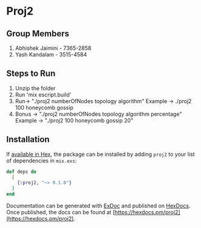 # Proj2

## Group Members
1. Abhishek Jaimini - 7365-2858
2. Yash Kandalam - 3515-4584

## Steps to Run
1. Unzip the folder
2. Run 'mix escript.build'
3. Run->  "./proj2 numberOfNodes topology algorithm" 
   Example -> ./proj2 100 honeycomb gossip
4. Bonus -> "./proj2 numberOfNodes topology algorithm percentage"  Example -> "./proj2 100 honeycomb gossip 20"


## Installation

If [available in Hex](https://hex.pm/docs/publish), the package can be installed
by adding `proj2` to your list of dependencies in `mix.exs`:

```elixir
def deps do
  [
    {:proj2, "~> 0.1.0"}
  ]
end
```

Documentation can be generated with [ExDoc](https://github.com/elixir-lang/ex_doc)
and published on [HexDocs](https://hexdocs.pm). Once published, the docs can
be found at [https://hexdocs.pm/proj2](https://hexdocs.pm/proj2).

